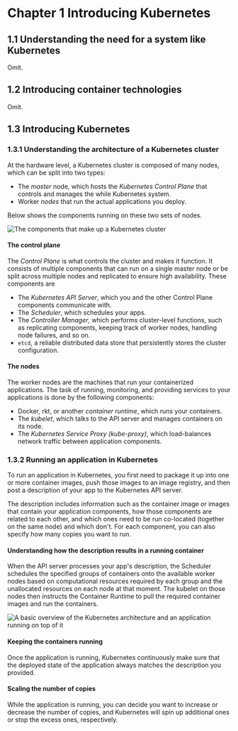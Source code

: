 # Chapter 1 Introducing Kubernetes

## 1.1 Understanding the need for a system like Kubernetes

Omit.

## 1.2 Introducing container technologies

Omit.

## 1.3 Introducing Kubernetes

### 1.3.1 Understanding the architecture of a Kubernetes cluster

At the hardware level, a Kubernetes cluster is composed of
many nodes, which can be split into two types:

+ The *master* node, which hosts the *Kubernetes Control Plane* that
controls and manages the while Kubernetes system.
+ Worker *nodes* that run the actual applications you deploy.

Below shows the components running on these two sets of nodes.

![The components that make up a Kubernetes cluster](https://s2.loli.net/2022/08/19/H4xqVwLOv1ieMT3.png)

#### The control plane

The *Control Plane* is what controls the cluster and makes it function.
It consists of multiple components that can run on a single master node
or be split across multiple nodes and replicated to ensure high availability.
These components are

+ The *Kubernetes API Server*, which you and the other Control Plane
components communicate with.
+ The *Scheduler*, which schedules your apps.
+ The *Controller Manager*, which performs cluster-level functions,
such as replicating components, keeping track of worker nodes,
handling node failures, and so on.
+ `etcd`, a reliable distributed data store that persistently stores
the cluster configuration.

#### The nodes

The worker nodes are the machines that run your containerized applications.
The task of running, monitoring, and providing services to your applications
is done by the following components:

+ Docker, rkt, or another *container runtime*, which runs your containers.
+ The *kubelet*, which talks to the API server and manages containers on its node.
+ The *Kubernetes Service Proxy (kube-proxy)*, which load-balances
network traffic between application components.

### 1.3.2 Running an application in Kubernetes

To run an application in Kubernetes, you first need to package it up
into one or more container images, push those images to an image registry,
and then post a description of your app to the Kubernetes API server.

The description includes information such as the container image
or images that contain your application components,
how those components
are related to each other, and which ones need to be run co-located
(together on the same node) and which don't. For each component, you
can also specify how many copies you want to run.

#### Understanding how the description results in a running container

When the API server processes your app's description, the Scheduler
schedules the specified groups of containers onto the available worker
nodes based on computational resources required by each group and
the unallocated resources on each node at that moment. The kubelet
on those nodes then instructs the Container Runtime to pull the
required container images and run the containers.

![A basic overview of the Kubernetes architecture and an application running on top of it](https://s2.loli.net/2022/08/19/CI1SVFEatZmzkNw.png)

#### Keeping the containers running

Once the application is running, Kubernetes continuously make sure that
the deployed state of the application always matches the description
you provided.

#### Scaling the number of copies

While the application is running, you can decide you want to increase or
decrease the number of copies, and Kubernetes will spin up additional
ones or stop the excess ones, respectively.

